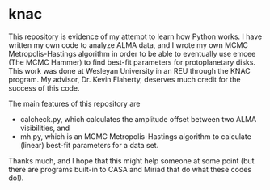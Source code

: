 # knac
This repository is evidence of my attempt to learn how Python works. I have written my own code to analyze ALMA data, and I wrote my own MCMC Metropolis-Hastings algorithm in order to be able to eventually use emcee (The MCMC Hammer) to find best-fit parameters for protoplanetary disks. This work was done at Wesleyan University in an REU through the KNAC program. My advisor, Dr. Kevin Flaherty, deserves much credit for the success of this code.

The main features of this repository are
  -   calcheck.py, which calculates the amplitude offset between two ALMA visibilities, and
  -   mh.py, which is an MCMC Metropolis-Hastings algorithm to calculate (linear) best-fit parameters for a data set.

Thanks much, and I hope that this might help someone at some point (but there are programs built-in to CASA and Miriad that do what these codes do!).
